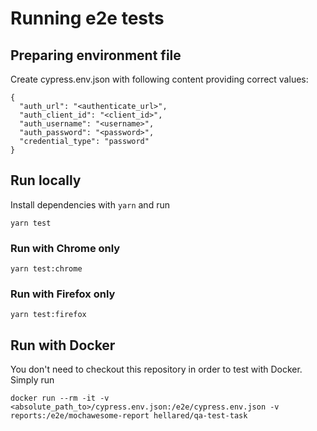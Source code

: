 # Running e2e tests
## Preparing environment file
Create cypress.env.json with following content providing correct values:
```
{
  "auth_url": "<authenticate_url>",
  "auth_client_id": "<client_id>",
  "auth_username": "<username>",
  "auth_password": "<password>",
  "credential_type": "password"
}
```
## Run locally
Install dependencies with `yarn` and run 
```
yarn test
```
### Run with Chrome only
```
yarn test:chrome
```
### Run with Firefox only
```
yarn test:firefox
```
## Run with Docker
You don't need to checkout this repository in order to test with Docker.
Simply run
```
docker run --rm -it -v <absolute_path_to>/cypress.env.json:/e2e/cypress.env.json -v reports:/e2e/mochawesome-report hellared/qa-test-task
```